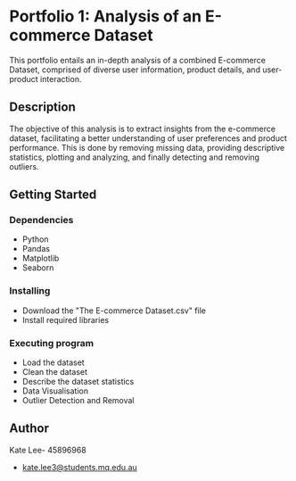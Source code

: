 # Portfolio 1: Analysis of an E-commerce Dataset

This portfolio entails an in-depth analysis of a combined E-commerce Dataset, comprised of diverse user information, product details, and user-product interaction.

## Description

The objective of this analysis is to extract insights from the e-commerce dataset, facilitating a better understanding of user preferences and product performance. This is done by removing missing data, providing descriptive statistics, plotting and analyzing, and finally detecting and removing outliers. 

## Getting Started

### Dependencies

* Python
* Pandas
* Matplotlib
* Seaborn

### Installing

* Download the "The E-commerce Dataset.csv" file
* Install required libraries

### Executing program
* Load the dataset
* Clean the dataset
* Describe the dataset statistics
* Data Visualisation
* Outlier Detection and Removal

## Author

Kate Lee- 45896968
* kate.lee3@students.mq.edu.au

